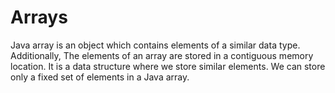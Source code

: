 # Arrays
Java array is an object which contains elements of a similar data type. 
Additionally, The elements of an array are stored in a contiguous memory location. 
It is a data structure where we store similar elements. We can store only a fixed set of elements in a Java array.
